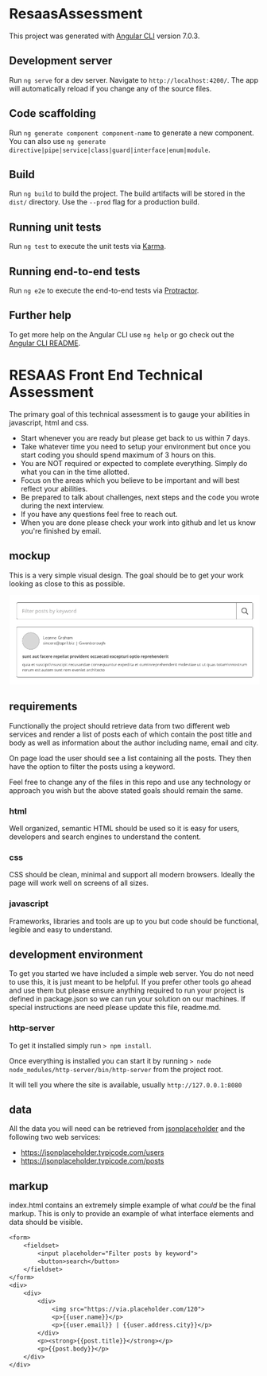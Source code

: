 # ResaasAssessment

This project was generated with [Angular CLI](https://github.com/angular/angular-cli) version 7.0.3.

## Development server

Run `ng serve` for a dev server. Navigate to `http://localhost:4200/`. The app will automatically reload if you change any of the source files.

## Code scaffolding

Run `ng generate component component-name` to generate a new component. You can also use `ng generate directive|pipe|service|class|guard|interface|enum|module`.

## Build

Run `ng build` to build the project. The build artifacts will be stored in the `dist/` directory. Use the `--prod` flag for a production build.

## Running unit tests

Run `ng test` to execute the unit tests via [Karma](https://karma-runner.github.io).

## Running end-to-end tests

Run `ng e2e` to execute the end-to-end tests via [Protractor](http://www.protractortest.org/).

## Further help

To get more help on the Angular CLI use `ng help` or go check out the [Angular CLI README](https://github.com/angular/angular-cli/blob/master/README.md).


# RESAAS Front End Technical Assessment

The primary goal of this technical assessment is to gauge your abilities in javascript, html and css.

- Start whenever you are ready but please get back to us within 7 days.
- Take whatever time you need to setup your environment but once you start coding you should spend maximum of 3 hours on this.
- You are NOT required or expected to complete everything. Simply do what you can in the time allotted.
- Focus on the areas which you believe to be important and will best reflect your abilities.
- Be prepared to talk about challenges, next steps and the code you wrote during the next interview.
- If you have any questions feel free to reach out.
- When you are done please check your work into github and let us know you're finished by email.

## mockup

This is a very simple visual design. The goal should be to get your work looking as close to this as possible.

![this image](./visual-design.png)

## requirements

Functionally the project should retrieve data from two different web services and render a list of posts each of which contain the post title and body as well as information about the author including name, email and city.

On page load the user should see a list containing all the posts. They then have the option to filter the posts using a keyword.

Feel free to change any of the files in this repo and use any technology or approach you wish but the above stated goals should remain the same.

### html

Well organized, semantic HTML should be used so it is easy for users, developers and search engines to understand the content.

### css

CSS should be clean, minimal and support all modern browsers. Ideally the page will work well on screens of all sizes.

### javascript

Frameworks, libraries and tools are up to you but code should be functional, legible and easy to understand.

## development environment

To get you started we have included a simple web server. You do not need to use this, it is just meant to be helpful. If you prefer other tools go ahead and use them but please ensure anything required to run your project is defined in package.json so we can run your solution on our machines. If special instructions are need please update this file, readme.md.

### http-server

To get it installed simply run `> npm install`.

Once everything is installed you can start it by running `> node node_modules/http-server/bin/http-server` from the project root.

It will tell you where the site is available, usually `http://127.0.0.1:8080`

## data

All the data you will need can be retrieved from [jsonplaceholder](https://jsonplaceholder.typicode.com) and the following two web services:

- https://jsonplaceholder.typicode.com/users
- https://jsonplaceholder.typicode.com/posts

## markup

index.html contains an extremely simple example of what _could_ be the final markup. This is only to provide an example of what interface elements and data should be visible.

```
<form>
	<fieldset>
		<input placeholder="Filter posts by keyword">
		<button>search</button>
	</fieldset>
</form>
<div>
	<div>
		<div>
			<img src="https://via.placeholder.com/120">
			<p>{{user.name}}</p>
			<p>{{user.email}} | {{user.address.city}}</p>
		</div>
		<p><strong>{{post.title}}</strong></p>
		<p>{{post.body}}</p>
	</div>
</div>
```


